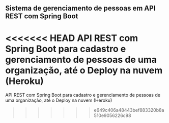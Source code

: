 <h2>Sistema de gerenciamento de pessoas em API REST com Spring Boot</h2>


<<<<<<< HEAD
API REST com Spring Boot para cadastro e gerenciamento de pessoas de uma organização, até o Deploy na nuvem (Heroku)
=======
API REST com Spring Boot para cadastro e gerenciamento de pessoas de uma organização, até o Deploy na nuvem (Heroku)
>>>>>>> e649c406a48443bef883320b8a510e9056226c98
